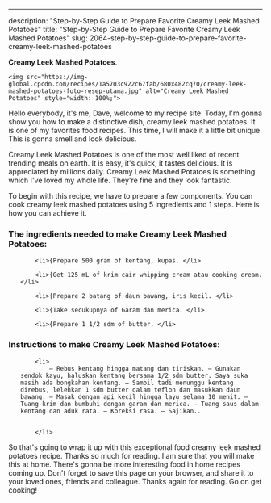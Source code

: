 ---
description: "Step-by-Step Guide to Prepare Favorite Creamy Leek Mashed Potatoes"
title: "Step-by-Step Guide to Prepare Favorite Creamy Leek Mashed Potatoes"
slug: 2064-step-by-step-guide-to-prepare-favorite-creamy-leek-mashed-potatoes

<p>
	<strong>Creamy Leek Mashed Potatoes</strong>. 
	
</p>
<p>
	
	<img src="https://img-global.cpcdn.com/recipes/1a5703c922c67fab/680x482cq70/creamy-leek-mashed-potatoes-foto-resep-utama.jpg" alt="Creamy Leek Mashed Potatoes" style="width: 100%;">
	
	
</p>
<p>
	Hello everybody, it's me, Dave, welcome to my recipe site. Today, I'm gonna show you how to make a distinctive dish, creamy leek mashed potatoes. It is one of my favorites food recipes. This time, I will make it a little bit unique. This is gonna smell and look delicious.
</p>
	
<p>
	
</p>
<p>
	Creamy Leek Mashed Potatoes is one of the most well liked of recent trending meals on earth. It is easy, it's quick, it tastes delicious. It is appreciated by millions daily. Creamy Leek Mashed Potatoes is something which I've loved my whole life. They're fine and they look fantastic.
</p>

<p>
To begin with this recipe, we have to prepare a few components. You can cook creamy leek mashed potatoes using 5 ingredients and 1 steps. Here is how you can achieve it.
</p>

<h3>The ingredients needed to make Creamy Leek Mashed Potatoes:</h3>

<ol>
	
		<li>{Prepare 500 gram of kentang, kupas. </li>
	
		<li>{Get 125 mL of krim cair whipping cream atau cooking cream. </li>
	
		<li>{Prepare 2 batang of daun bawang, iris kecil. </li>
	
		<li>{Take secukupnya of Garam dan merica. </li>
	
		<li>{Prepare 1 1/2 sdm of butter. </li>
	
</ol>
<p>
	
</p>

<h3>Instructions to make Creamy Leek Mashed Potatoes:</h3>

<ol>
	
		<li>
			– Rebus kentang hingga matang dan tiriskan. – Gunakan sendok kayu, haluskan kentang bersama 1/2 sdm butter. Saya suka masih ada bongkahan kentang. – Sambil tadi menunggu kentang direbus, lelehkan 1 sdm butter dalam teflon dan masukkan daun bawang. – Masak dengan api kecil hingga layu selama 10 menit. – Tuang krim dan bumbuhi dengan garam dan merica. – Tuang saus dalam kentang dan aduk rata. – Koreksi rasa. – Sajikan..
			
			
		</li>
	
</ol>

<p>
	
</p>

<p>
	So that's going to wrap it up with this exceptional food creamy leek mashed potatoes recipe. Thanks so much for reading. I am sure that you will make this at home. There's gonna be more interesting food in home recipes coming up. Don't forget to save this page on your browser, and share it to your loved ones, friends and colleague. Thanks again for reading. Go on get cooking!
</p>
